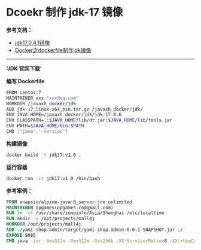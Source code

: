 # Dcoekr 制作 jdk-17 镜像

**参考文档：**

- [jdk17.0.4.1镜像](https://www.cnblogs.com/gkmin/p/16620528.html)
- [Docker之dockerfile制作jdk镜像](https://www.cnblogs.com/huangting/p/11966450.html)

---

**'JDK 官网下载'**

**编写 Dockerfile**

```sh
FROM centos:7
MAINTAINER xxx "xxx@qq.com"
WORKDIR /javaxh_docker/jdk
ADD jdk-17_linux-x64_bin.tar.gz /javaxh_docker/jdk/
ENV JAVA_HOME=/javaxh_docker/jdk/jdk-17.0.6
ENV CLASSPATH=.:$JAVA_HOME/lib/dt.jar:$JAVA_HOME/lib/tools.jar
ENV PATH=$JAVA_HOME/bin:$PATH
CMD ["java","-version"]
```

**构建镜像**

```sh
docker build -t jdk17:v1.0 .  
```

**运行容器**

```sh
docker run -it jdk17:v1.0 /bin/bash
```

**参考案例：**

```dockerfile
FROM anapsix/alpine-java:8_server-jre_unlimited
MAINTAINER opgames(opgames.cn@gmail.com)
RUN ln -sf /usr/share/zoneinfo/Asia/Shanghai /etc/localtime
RUN mkdir -p /opt/projects/mall4j
WORKDIR /opt/projects/mall4j
ADD ./yami-shop-admin/target/yami-shop-admin-0.0.1-SNAPSHOT.jar ./
EXPOSE 8085
CMD java -jar -Xms512m -Xmx512m -Xss256k -XX:SurvivorRatio=8 -XX:+UseConcMarkSweepGC -Dspring.profiles.active=docker,quartz yami-shop-admin-0.0.1-SNAPSHOT.jar
```
